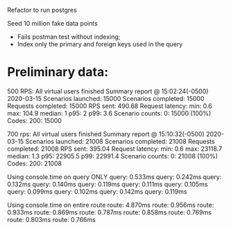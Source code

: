 Refactor to run postgres

Seed 10 million fake data points
  - Fails postman test without indexing;
  - Index only the primary and foreign keys used in the query

# Preliminary data:
500 RPS:
All virtual users finished
Summary report @ 15:02:24(-0500) 2020-03-15
  Scenarios launched:  15000
  Scenarios completed: 15000
  Requests completed:  15000
  RPS sent: 490.68
  Request latency:
    min: 0.6
    max: 104.9
    median: 1
    p95: 2
    p99: 3.6
  Scenario counts:
    0: 15000 (100%)
  Codes:
    200: 15000

700 rps:
All virtual users finished
Summary report @ 15:10:32(-0500) 2020-03-15
  Scenarios launched:  21008
  Scenarios completed: 21008
  Requests completed:  21008
  RPS sent: 395.04
  Request latency:
    min: 0.6
    max: 23118.7
    median: 1.3
    p95: 22905.5
    p99: 22991.4
  Scenario counts:
    0: 21008 (100%)
  Codes:
    200: 21008

Using console.time on query ONLY
query: 0.533ms
query: 0.242ms
query: 0.132ms
query: 0.140ms
query: 0.119ms
query: 0.111ms
query: 0.105ms
query: 0.099ms
query: 0.102ms
query: 0.142ms
query: 0.119ms

Using console.time on entire route
route: 4.870ms
route: 0.956ms
route: 0.933ms
route: 0.869ms
route: 0.787ms
route: 0.858ms
route: 0.769ms
route: 0.803ms
route: 0.766ms